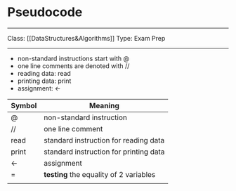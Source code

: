 # Pseudocode
___
Class: [[DataStructures&Algorithms]]
Type: Exam Prep
___

- non-standard instructions start with @
- one line comments are denoted with //
- reading data: read
- printing data: print
- assignment: $\leftarrow$

| Symbol       | Meaning                                    |
| ------------ | ------------------------------------------ |
| @            | non-standard instruction                   |
| //           | one line comment                           |
| read         | standard instruction for reading data      |
| print        | standard instruction for printing data     |
| $\leftarrow$ | assignment                                 |
| =            | <b>testing</b> the equality of 2 variables |
|              |                                            |